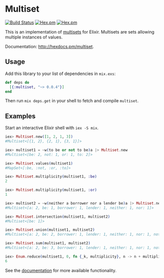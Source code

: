 # Multiset

[![Build Status](https://api.travis-ci.org/hilverd/multiset-elixir.svg?branch=master)](https://travis-ci.org/hilverd/multiset-elixir)
[![Hex.pm](https://img.shields.io/hexpm/v/multiset.svg?style=flat-square)](https://hex.pm/packages/multiset)
[![Hex.pm](https://img.shields.io/hexpm/dt/multiset.svg?style=flat-square)](https://hex.pm/packages/multiset)

This is an implementation of [multisets](https://en.wikipedia.org/wiki/Multiset) for
Elixir. Multisets are sets allowing multiple instances of values.

Documentation: http://hexdocs.pm/multiset.

## Usage

Add this library to your list of dependencies in `mix.exs`:

``` elixir
def deps do
  [{:multiset, "~> 0.0.4"}]
end
```

Then run `mix deps.get` in your shell to fetch and compile `multiset`.

## Examples

Start an interactive Elixir shell with `iex -S mix`.

``` elixir
iex> Multiset.new([1, 2, 1, 3])
#Multiset<[{1, 2}, {2, 1}, {3, 1}]>

iex> multiset1 = ~w(to be or not to be)a |> Multiset.new
#Multiset<[be: 2, not: 1, or: 1, to: 2]>

iex> Multiset.values(multiset1)
#MapSet<[:be, :not, :or, :to]>

iex> Multiset.multiplicity(multiset1, :be)
2

iex> Multiset.multiplicity(multiset1, :or)
1

iex> multiset2 = ~w(neither a borrower nor a lender be)a |> Multiset.new
#Multiset<[a: 2, be: 1, borrower: 1, lender: 1, neither: 1, nor: 1]>

iex> Multiset.intersection(multiset1, multiset2)
#Multiset<[be: 1]>

iex> Multiset.union(multiset1, multiset2)
#Multiset<[a: 2, be: 2, borrower: 1, lender: 1, neither: 1, nor: 1, not: 1, or: 1, to: 2]>

iex> Multiset.sum(multiset1, multiset2)
#Multiset<[a: 2, be: 3, borrower: 1, lender: 1, neither: 1, nor: 1, not: 1, or: 1, to: 2]>

iex> Enum.reduce(multiset1, 0, fn {_k, multiplicity}, n -> n + multiplicity end)
6
```

See the [documentation](http://hexdocs.pm/multiset) for more available functionality.
